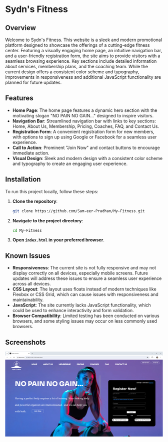 # Sydn's Fitness 

## Overview

Welcome to Sydn's Fitness. This website is a sleek and modern promotional platform designed to showcase the offerings of a cutting-edge fitness center. Featuring a visually engaging home page, an intuitive navigation bar, and a user-friendly registration form, the site aims to provide visitors with a seamless browsing experience. Key sections include detailed information about services, membership plans, and the coaching team. While the current design offers a consistent color scheme and typography, improvements in responsiveness and additional JavaScript functionality are planned for future updates.

## Features

- **Home Page**: The home page features a dynamic hero section with the motivating slogan "NO PAIN NO GAIN..." designed to inspire visitors.
- **Navigation Bar**: Streamlined navigation bar with links to key sections: Home, About Us, Membership, Pricing, Coaches, FAQ, and Contact Us.
- **Registration Form**: A convenient registration form for new members, with options to sign up using Google or Facebook for a seamless user experience.
- **Call to Action**: Prominent "Join Now" and contact buttons to encourage immediate action.
- **Visual Design**: Sleek and modern design with a consistent color scheme and typography to create an engaging user experience.

## Installation

To run this project locally, follow these steps:

1. **Clone the repository**:
    ```sh
    git clone https://github.com/Sam-eer-Pradhan/My-Fitness.git
    ```
2. **Navigate to the project directory**:
    ```sh
    cd My-Fitness
    ```
3. **Open `index.html` in your preferred browser**.

## Known Issues

- **Responsiveness**: The current site is not fully responsive and may not display correctly on all devices, especially mobile screens. Future updates will address these issues to ensure a seamless user experience across all devices.
- **CSS Layout**: The layout uses floats instead of modern techniques like Flexbox or CSS Grid, which can cause issues with responsiveness and maintainability.
- **JavaScript**: The site currently lacks JavaScript functionality, which could be used to enhance interactivity and form validation.
- **Browser Compatibility**: Limited testing has been conducted on various browsers, and some styling issues may occur on less commonly used browsers.

## Screenshots

![Sydn's Fitness](img/screenshot.png)

